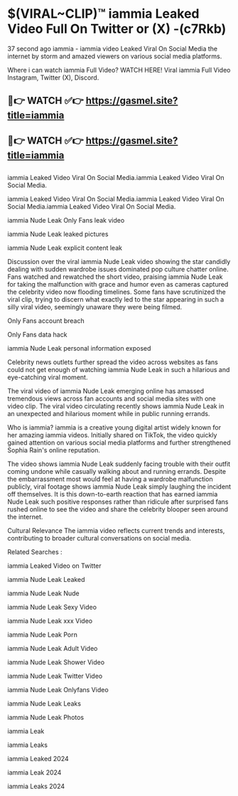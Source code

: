 # $(VIRAL~CLIP)™ iammia Leaked Video Full On Twitter or (X) -(c7Rkb)
37 second ago iammia - iammia video Leaked Viral On Social Media the internet by storm and amazed viewers on various social media platforms.

Where i can watch iammia Full Video? WATCH HERE! Viral iammia Full Video Instagram, Twitter (X), Discord.

## 🔴👉 WATCH ✅👉 https://gasmel.site?title=iammia
## 🔴👉 WATCH ✅👉 https://gasmel.site?title=iammia
##
iammia Leaked Video Viral On Social Media.iammia Leaked Video Viral On Social Media.

iammia Leaked Video Viral On Social Media.iammia Leaked Video Viral On Social Media.iammia Leaked Video Viral On Social Media.

iammia Nude Leak Only Fans leak video

iammia Nude Leak leaked pictures

iammia Nude Leak explicit content leak

Discussion over the viral iammia Nude Leak video showing the star candidly dealing with sudden wardrobe issues dominated pop culture chatter online. Fans watched and rewatched the short video, praising iammia Nude Leak for taking the malfunction with grace and humor even as cameras captured the celebrity video now flooding timelines. Some fans have scrutinized the viral clip, trying to discern what exactly led to the star appearing in such a silly viral video, seemingly unaware they were being filmed.


Only Fans account breach

Only Fans data hack

iammia Nude Leak personal information exposed

Celebrity news outlets further spread the video across websites as fans could not get enough of watching iammia Nude Leak in such a hilarious and eye-catching viral moment.


The viral video of iammia Nude Leak emerging online has amassed tremendous views across fan accounts and social media sites with one video clip. The viral video circulating recently shows iammia Nude Leak in an unexpected and hilarious moment while in public running errands.


Who is iammia? iammia is a creative young digital artist widely known for her amazing iammia videos. Initially shared on TikTok, the video quickly gained attention on various social media platforms and further strengthened Sophia Rain's online reputation.

The video shows iammia Nude Leak suddenly facing trouble with their outfit coming undone while casually walking about and running errands. Despite the embarrassment most would feel at having a wardrobe malfunction publicly, viral footage shows iammia Nude Leak simply laughing the incident off themselves. It is this down-to-earth reaction that has earned iammia Nude Leak such positive responses rather than ridicule after surprised fans rushed online to see the video and share the celebrity blooper seen around the internet.

Cultural Relevance The iammia video reflects current trends and interests, contributing to broader cultural conversations on social media.

Related Searches :

iammia Leaked Video on Twitter

iammia Nude Leak Leaked

iammia Nude Leak Nude

iammia Nude Leak Sexy Video

iammia Nude Leak xxx Video

iammia Nude Leak Porn

iammia Nude Leak Adult Video

iammia Nude Leak Shower Video

iammia Nude Leak Twitter Video

iammia Nude Leak Onlyfans Video

iammia Nude Leak Leaks

iammia Nude Leak Photos

iammia Leak

iammia Leaks

iammia Leaked 2024

iammia Leak 2024

iammia Leaks 2024
